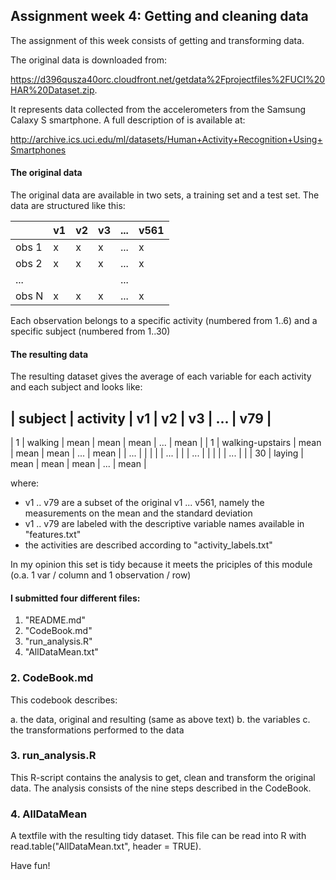 ## Assignment week 4: Getting and cleaning data

The assignment of this week consists of getting and transforming data. 

The original data is downloaded from:

https://d396qusza40orc.cloudfront.net/getdata%2Fprojectfiles%2FUCI%20HAR%20Dataset.zip.

It represents data collected from the accelerometers from the Samsung Calaxy S smartphone. A full description of is available at:

http://archive.ics.uci.edu/ml/datasets/Human+Activity+Recognition+Using+Smartphones


#### The original data


The original data are available in two sets, a training set and a test set. The data are structured like this:

| | v1 | v2 | v3 | ... | v561 |
|-|----|----|----|-----|-----------------------------------
| obs 1 | x | x | x | ... | x |
| obs 2 | x | x | x | ... | x |
| ... | | | | ... | |
| obs N | x | x | x | ... | x |

Each observation belongs to a specific activity (numbered from 1..6) and a specific subject (numbered from 1..30)

#### The resulting data
The resulting dataset gives the average of each variable for each activity and each subject and looks like:


| subject | activity | v1 | v2 | v3 | ... | v79 |
---------------------------------------------------------------------
| 1 | walking | mean | mean | mean | ... | mean |
| 1 | walking-upstairs | mean | mean | mean | ... | mean |
| ... | | | | | ... | |
| ... | | | | | ... | |
| 30 | laying | mean | mean | mean | ... | mean |


where:

* v1 .. v79 are a subset of the original v1 ... v561, namely the measurements on the mean and the standard deviation
* v1 .. v79 are labeled with the descriptive variable names available in "features.txt"
* the activities are described according to "activity_labels.txt"

In my opinion this set is tidy because it meets the priciples of this module (o.a. 1 var / column and 1 observation / row)


#### I submitted four different files:

1. "README.md"
2. "CodeBook.md"
3. "run_analysis.R"
4. "AllDataMean.txt"

### 2. CodeBook.md
This codebook describes:

a. the data, original and resulting (same as above text)
b. the variables
c. the transformations performed to the data


### 3. run_analysis.R
This R-script contains the analysis to get, clean and transform the original data. The analysis consists of the nine steps described in the CodeBook.

### 4. AllDataMean
A textfile with the resulting tidy dataset. This file can be read into R with read.table("AllDataMean.txt", header = TRUE).

Have fun!